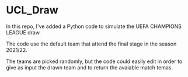 # UCL_Draw

In this repo, I've added a Python code to simulate the UEFA CHAMPIONS LEAGUE draw.

The code use the default team that attend the final stage in the season 2021/22.

The teams are picked randomly, but the code could easily edit in order to give as input the drawn team and to return the avaiable match temas.
